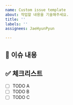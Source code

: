 ```yaml
---
name: Custom issue template
about: 작업할 내용을 기술해주세요.
title: ''
labels: ''
assignees: JaeHyunPyun

---
```


## 📄 이슈 내용
<!--- 기능에 대한 요약 설명을 작성해 주세요. -->

## ✅ 체크리스트
- [ ] TODO A
- [ ] TODO B
- [ ] TODO C
